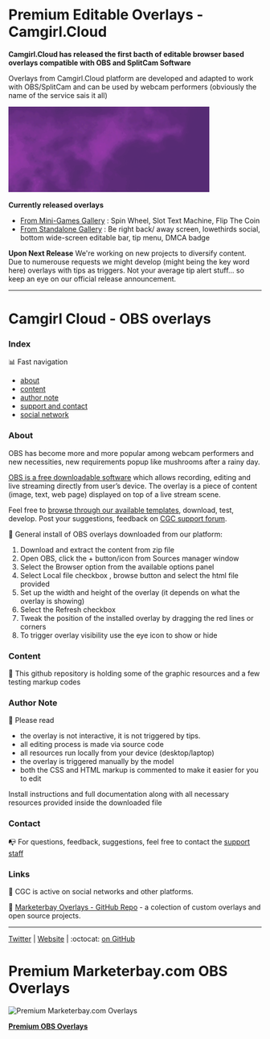 # Premium Editable Overlays - Camgirl.Cloud
**Camgirl.Cloud has released the first bacth of editable browser based overlays compatible with OBS and SplitCam Software**

Overlays from Camgirl.Cloud platform are developed and adapted to work with OBS/SplitCam and can be used by webcam performers (obviously the name of the service sais it all) 

[![CAMGIRL CLOUD OVERLAYS](https://raw.githubusercontent.com/mkbres/overlays/main/assets/cgccamgirlcloud-overlays.gif)](https://camgirl.cloud/editor/?gallery=webcam-overlays)

**Currently released overlays**
* [From Mini-Games Gallery](https://camgirl.cloud/editor/?gallery=webcam-overlays&range=ol-games) : Spin Wheel, Slot Text Machine, Flip The Coin
* [From Standalone Gallery](https://camgirl.cloud/editor/?gallery=webcam-overlays&range=ol-standalone) : Be right back/ away screen, lowethirds social, bottom wide-screen editable bar, tip menu, DMCA badge

**Upon Next Release**
We're working on new projects to diversify content. Due to numerouse requests we might develop (might being the key word here) overlays with tips as triggers. Not your average tip alert stuff... so keep an eye on our official release announcement.

---


# Camgirl Cloud - OBS overlays 




### Index

:bar_chart: Fast navigation

* [about](README.md#about)
* [content](README.md#content)
* [author note](README.md#author-note)
* [support and contact](README.md#contact)
* [social network](README.md#links)



### About


OBS has become more and more popular among webcam performers and new necessities, new requirements popup like mushrooms after a rainy day.

[OBS is a free downloadable software](https://obsproject.com/) which allows recording, editing and live streaming directly from user’s device.
The overlay is a piece of content (image, text, web page) displayed on top of a live stream scene.

Feel free to [browse through our available templates](https://github.com/cssmfc/obs/tree/master/obs_overlays), download, test, develop. Post your suggestions, feedback on [CGC support forum](https://camgirl.cloud/support/forum/download/obs-overlays/).

:wrench: General install of OBS overlays downloaded from our platform:
1. Download and extract the content from zip file
2. Open OBS, click the + button/icon from Sources manager window
3. Select the Browser option from the available options panel
4. Select Local file checkbox , browse button and select the html file provided
5. Set up the width and height of the overlay (it depends on what the overlay is showing)
6. Select the Refresh checkbox
7. Tweak the position of the installed overlay by dragging the red lines or corners
8. To trigger overlay visibility use the eye icon to show or hide




### Content

:open_file_folder: This github repository is holding some of the graphic resources and a few testing markup codes


### Author Note

:memo: Please read
* the overlay is not interactive, it is not triggered by tips.
* all editing process is made via source code
* all resources run locally from your device (desktop/laptop)
* the overlay is triggered manually by the model
* both the CSS and HTML markup is commented to make it easier for you to edit

Install instructions and full documentation along with all necessary resources provided inside the downloaded file

### Contact

:mailbox_with_no_mail: For questions, feedback, suggestions, feel free to contact the [support staff](https://camgirl.cloud/contact/) 




### Links 

:link: CGC is active on social networks and other platforms.

:link: [Marketerbay Overlays - GitHub Repo](https://mkbres.github.io/overlays/) - a colection of custom overlays and open source projects. 

***

[Twitter](https://www.twitter.com/CamgirlCloud) | [Website](https://camgirl.cloud/) |  :octocat: [on GitHub](https://cssmfc.github.io/)


# Premium Marketerbay.com OBS Overlays
![Premium Marketerbay.com Overlays](https://raw.githubusercontent.com/cssmfc/camgirl-obs/master/assets/mk-subcategory-obsoverlays.jpg)

**[Premium OBS Overlays](https://marketerbay.com/product-category/overlays/obs-overlay/)**
